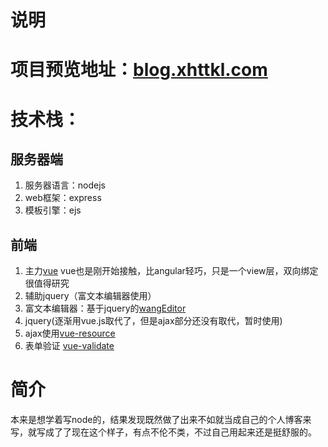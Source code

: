 # 说明
# 项目预览地址：[blog.xhttkl.com](http://blog.xhttkl.com)
# 技术栈：
## 服务器端
1. 服务器语言：nodejs
2. web框架：express
3. 模板引擎：ejs
## 前端
1. 主力[vue](http://cn.vuejs.org/)
vue也是刚开始接触，比angular轻巧，只是一个view层，双向绑定很值得研究
2. 辅助jquery（富文本编辑器使用） 
3. 富文本编辑器：基于jquery的[wangEditor](http://wangeditor.github.io/)
4. jquery(逐渐用vue.js取代了，但是ajax部分还没有取代，暂时使用)
5. ajax使用[vue-resource](https://github.com/vuejs/vue-resource)
6. 表单验证 [vue-validate](https://github.com/vuejs/vue-validator)
# 简介
  本来是想学着写node的，结果发现既然做了出来不如就当成自己的个人博客来写，就写成了了现在这个样子，有点不伦不类，不过自己用起来还是挺舒服的。

